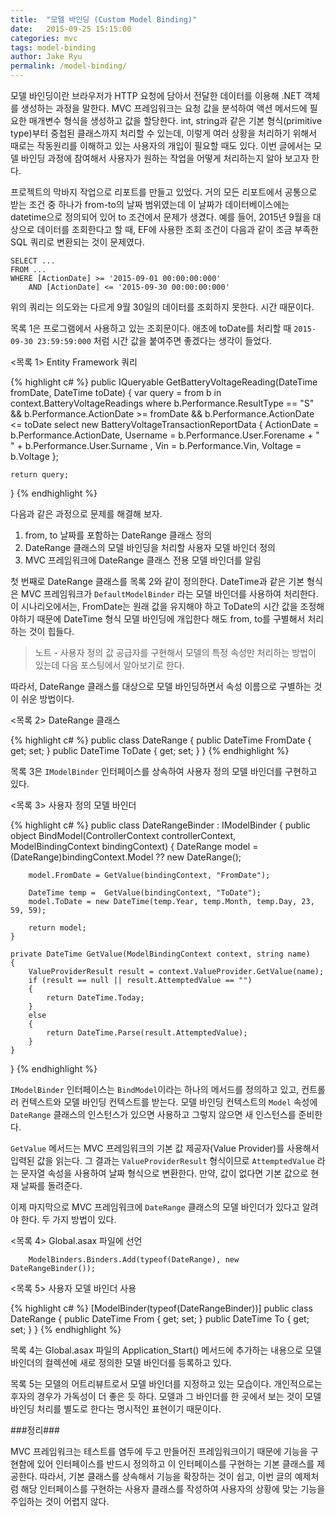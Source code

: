 ```yaml
---
title:  "모델 바인딩 (Custom Model Binding)"
date:   2015-09-25 15:15:00
categories: mvc
tags: model-binding
author: Jake Ryu
permalink: /model-binding/
---
```


모델 바인딩이란 브라우저가 HTTP 요청에 담아서 전달한 데이터를 이용해 .NET 객체를 생성하는 과정을 말한다. MVC 프레임워크는 요청 값을 분석하여 액션 메서드에 필요한 매개변수 형식을 생성하고 값을 할당한다. int, string과 같은 기본 형식(primitive type)부터 중첩된 클래스까지 처리할 수 있는데, 이렇게 여러 상황을 처리하기 위해서 때로는 작동원리를 이해하고 있는 사용자의 개입이 필요할 때도 있다. 이번 글에서는 모델 바인딩 과정에 참여해서 사용자가 원하는 작업을 어떻게 처리하는지 알아 보고자 한다. 

프로젝트의 막바지 작업으로 리포트를 만들고 있었다. 거의 모든 리포트에서 공통으로 받는 조건 중 하나가 from-to의 날짜 범위였는데 이 날짜가 데이터베이스에는 datetime으로 정의되어 있어 to 조건에서 문제가 생겼다. 예를 들어, 2015년 9월을 대상으로 데이터를 조회한다고 할 때, EF에 사용한 조회 조건이 다음과 같이 조금 부족한 SQL 쿼리로 변환되는 것이 문제였다.  

```
SELECT ...
FROM ...
WHERE [ActionDate] >= '2015-09-01 00:00:00:000' 
    AND [ActionDate] <= '2015-09-30 00:00:00:000'
```

위의 쿼리는 의도와는 다르게 9월 30일의 데이터를 조회하지 못한다. 시간 때문이다. 

목록 1은 프로그램에서 사용하고 있는 조회문이다. 애초에 toDate를 처리할 때 `2015-09-30 23:59:59:000` 처럼 시간 값을 붙여주면 좋겠다는 생각이 들었다.

<목록 1> Entity Framework 쿼리

{% highlight c# %}
public IQueryable<BatteryVoltageTransactionReportData> GetBatteryVoltageReading(DateTime fromDate, DateTime toDate)
{
    var query = from b in context.BatteryVoltageReadings
                where b.Performance.ResultType == "S"
                    && b.Performance.ActionDate >= fromDate
                    && b.Performance.ActionDate <= toDate
                select new BatteryVoltageTransactionReportData
                {
                    ActionDate = b.Performance.ActionDate,
                    Username = b.Performance.User.Forename + " " + b.Performance.User.Surname ,
                    Vin = b.Performance.Vin,
                    Voltage = b.Voltage
                };

    return query;
}
{% endhighlight %}

다음과 같은 과정으로 문제를 해결해 보자.

1.  from, to 날짜를 포함하는 DateRange 클래스 정의
2.  DateRange 클래스의 모델 바인딩을 처리할 사용자 모델 바인더 정의
3.  MVC 프레임워크에 DateRange 클래스 전용 모델 바인더를 알림


첫 번째로 DateRange 클래스를 목록 2와 같이 정의한다. DateTime과 같은 기본 형식은 MVC 프레임워크가 `DefaultModelBinder` 라는 모델 바인더를 사용하여 처리한다. 이 시나리오에서는, FromDate는 원래 값을 유지해야 하고 ToDate의 시간 값을 조정해야하기 때문에 DateTime 형식 모델 바인딩에 개입한다 해도 from, to를 구별해서 처리하는 것이 힙들다. 

>노트 - 사용자 정의 값 공급자를 구현해서 모델의 특정 속성만 처리하는 방법이 있는데 다음 포스팅에서 알아보기로 한다.

따라서, DateRange 클래스를 대상으로 모델 바인딩하면서 속성 이름으로 구별하는 것이 쉬운 방법이다. 

<목록 2> DateRange 클래스

{% highlight c# %}
public class DateRange
{
    public DateTime FromDate { get; set; }
    public DateTime ToDate { get; set; }
}
{% endhighlight %}



목록 3은 `IModelBinder` 인터페이스를 상속하여 사용자 정의 모델 바인더를 구현하고 있다. 

<목록 3> 사용자 정의 모델 바인더

{% highlight c# %}
public class DateRangeBinder : IModelBinder
{
    public object BindModel(ControllerContext controllerContext, ModelBindingContext bindingContext)
    {
        DateRange model = (DateRange)bindingContext.Model ?? new DateRange();

        model.FromDate = GetValue(bindingContext, "FromDate");

        DateTime temp =  GetValue(bindingContext, "ToDate");
        model.ToDate = new DateTime(temp.Year, temp.Month, temp.Day, 23, 59, 59);

        return model;
    }

    private DateTime GetValue(ModelBindingContext context, string name)
    {
        ValueProviderResult result = context.ValueProvider.GetValue(name);
        if (result == null || result.AttemptedValue == "")
        {
            return DateTime.Today;
        }
        else
        {
            return DateTime.Parse(result.AttemptedValue);
        }
    }
}
{% endhighlight %}

`IModelBinder` 인터페이스는 `BindModel`이라는 하나의 메서드를 정의하고 있고, 컨트롤러 컨텍스트와 모델 바인딩 컨텍스트를 받는다. 모델 바인딩 컨텍스트의 `Model` 속성에 `DateRange` 클래스의 인스턴스가 있으면 사용하고 그렇지 않으면 새 인스턴스를 준비한다.

`GetValue` 메서드는 MVC 프레임워크의 기본 값 제공자(Value Provider)를 사용해서 입력된 값을 읽는다. 그 결과는 `ValueProviderResult` 형식이므로 `AttemptedValue` 라는 문자열 속성을 사용하여 날짜 형식으로 변환한다. 만약, 값이 없다면 기본 값으로 현재 날짜를 돌려준다.  

이제 마지막으로 MVC 프레임워크에 `DateRange` 클래스의 모델 바인더가 있다고 알려야 한다. 두 가지 방법이 있다.

<목록 4> Global.asax 파일에 선언

```
    ModelBinders.Binders.Add(typeof(DateRange), new DateRangeBinder());
```

<목록 5> 사용자 모델 바인더 사용

{% highlight c# %}
[ModelBinder(typeof(DateRangeBinder))]
public class DateRange
{
    public DateTime From { get; set; }
    public DateTime To { get; set; }
}
{% endhighlight %}

목록 4는 Global.asax 파일의 Application_Start() 메서드에 추가하는 내용으로 모델 바인더의 컬렉션에 새로 정의한 모델 바인더를 등록하고 있다. 

목록 5는 모델의 어트리뷰트로서 모델 바인더를 지정하고 있는 모습이다. 개인적으로는 후자의 경우가 가독성이 더 좋은 듯 하다. 모델과 그 바인더를 한 곳에서 보는 것이 모델 바인딩 처리를 별도로 한다는 명시적인 표현이기 때문이다.

###정리###

MVC 프레임워크는 테스트를 염두에 두고 만들어진 프레임워크이기 때문에 기능을 구현함에 있어 인터페이스를 반드시 정의하고 이 인터페이스를 구현하는 기본 클래스를 제공한다. 따라서, 기본 클래스를 상속해서 기능을 확장하는 것이 쉽고, 이번 글의 예제처럼 해당 인터페이스를 구현하는 사용자 클래스를 작성하여 사용자의 상황에 맞는 기능을 주입하는 것이 어렵지 않다.